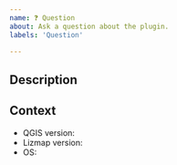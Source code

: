```yaml
---
name: ❓ Question
about: Ask a question about the plugin.
labels: 'Question'

---
```


## Description

## Context
* QGIS version:
* Lizmap version:
* OS:
